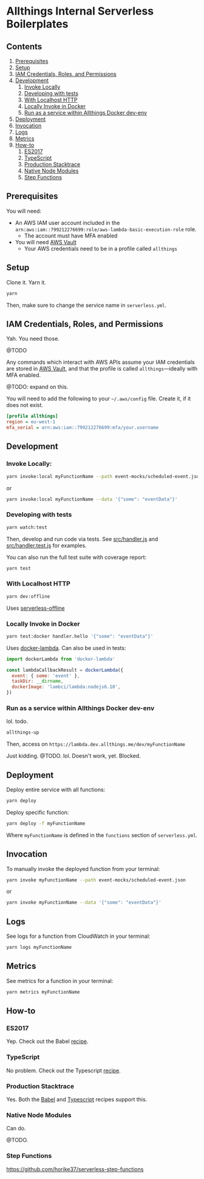 # Allthings Internal Serverless Boilerplates


## Contents
1. [Prerequisites](#prerequisites)
1. [Setup](#setup)
1. [IAM Credentials, Roles, and Permissions](#iam-credentials-roles-and-permissions)
1. [Development](#development)
    1. [Invoke Locally](#invoke-locally)
    1. [Developing with tests](#developing-with-tests)
    1. [With Localhost HTTP](#with-localhost-http)
    1. [Locally Invoke in Docker](#locally-invoke-in-docker)
    1. [Run as a service within Allthings Docker dev-env](#run-as-a-service-with-allthings-docker-dev-env)
1. [Deployment](#deployment)
1. [Invocation](#invocation)
1. [Logs](#logs)
1. [Metrics](#metrics)
1. [How-to](#how-to)
    1. [ES2017](#babel)
    1. [TypeScript](#typescript)
    1. [Production Stacktrace](#production-stacktrace)
    1. [Native Node Modules](#native-node-modules)
    1. [Step Functions](#step-functions)


## Prerequisites

You will need:

- An AWS IAM user account included in the `arn:aws:iam::799212276699:role/aws-lambda-basic-execution-role` role.
    - The account must have MFA enabled
- You will need [AWS Vault](https://github.com/99designs/aws-vault)
    - Your AWS credentials need to be in a profile called `allthings`

## Setup

Clone it. Yarn it.

```bash
yarn
```

Then, make sure to change the service name in `serverless.yml`.


## IAM Credentials, Roles, and Permissions

Yah. You need those.

@TODO

Any commands which interact with AWS APIs assume your IAM credentials are stored in [AWS Vault](https://github.com/99designs/aws-vault), and that the profile is called `allthings`—ideally with MFA enabled.

@TODO: expand on this.

You will need to add the following to your `~/.aws/config` file. Create it, if it does not exist.

```ini
[profile allthings]
region = eu-west-1
mfa_serial = arn:aws:iam::799212276699:mfa/your.username
```


## Development

### Invoke Locally:

```bash
yarn invoke:local myFunctionName --path event-mocks/scheduled-event.json
```

or

```bash
yarn invoke:local myFunctionName --data '{"some": "eventData"}'
```

### Developing with tests


```bash
yarn watch:test
```

Then, develop and run code via tests. See [src/handler.js](blob/master/src/handler.js) and [src/handler.test.js](blob/master/src/handler.test.js) for examples.

You can also run the full test suite with coverage report:

```bash
yarn test
```


### With Localhost HTTP

```bash
yarn dev:offline
```

Uses [serverless-offline](https://github.com/dherault/serverless-offline)



### Locally Invoke in Docker

```bash
yarn test:docker handler.hello '{"some": "eventData"}'
```

Uses [docker-lambda](https://github.com/lambci/docker-lambda). Can also be used in tests:

```js
import dockerLambda from 'docker-lambda'

const lambdaCallbackResult = dockerLambda({
  event: { some: 'event' },
  taskDir: __dirname,
  dockerImage: 'lambci/lambda:nodejs6.10',
})
```

### Run as a service within Allthings Docker dev-env

 lol. todo.

```bash
allthings-up
```

Then, access on `https://lambda.dev.allthings.me/dev/myFunctionName`

Just kidding. @TODO. lol. Doesn't work, yet. Blocked.


## Deployment

Deploy entire service with all functions:

```bash
yarn deploy
```

Deploy specific function:

```bash
yarn deploy -f myFunctionName
```

Where `myFunctionName` is defined in the `functions` section of `serverless.yml`.


## Invocation

To manually invoke the deployed function from your terminal:

```bash
yarn invoke myFunctionName --path event-mocks/scheduled-event.json
```

or

```bash
yarn invoke myFunctionName --data '{"some": "eventData"}'
```


## Logs

See logs for a function from CloudWatch in your terminal:

```bash
yarn logs myFunctionName
```


## Metrics

See metrics for a function in your terminal:

```bash
yarn metrics myFunctionName
```


## How-to

### ES2017

Yep. Check out the Babel [recipe](./tree/master/babel).


### TypeScript

No problem. Check out the Typescript [recipe](./tree/master/typescript).


### Production Stacktrace

Yes. Both the [Babel](./tree/master/babel) and [Typescript](./tree/master/typescript) recipes support this.


### Native Node Modules

Can do.

@TODO.

### Step Functions

https://github.com/horike37/serverless-step-functions
